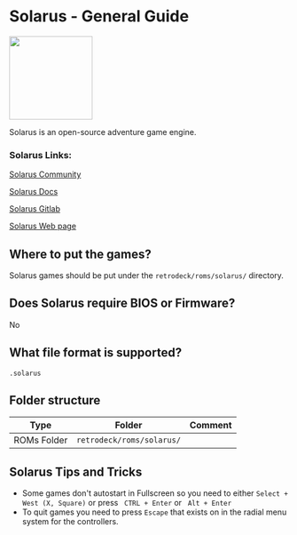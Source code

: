 # Solarus - General Guide

<img src="../../../wiki_images/logos/solarus-logo.svg" width="150">

Solarus is an open-source adventure game engine.

### Solarus Links:

[Solarus Community](https://www.solarus-games.org/community/)

[Solarus Docs](https://docs.solarus-games.org/)

[Solarus Gitlab](https://gitlab.com/solarus-games/)

[Solarus Web page](https://www.solarus-games.org/)

## Where to put the games?

Solarus games should be put under the `retrodeck/roms/solarus/` directory.

## Does Solarus require BIOS or Firmware?

No

## What file format is supported?

```
.solarus
```

## Folder structure

| Type    | Folder                 |          Comment     | 
|  :---:  | :---:                  |             :---:     |
| ROMs Folder |`retrodeck/roms/solarus/` |                               |  

## Solarus Tips and Tricks

- Some games don't autostart in Fullscreen so you need to either `Select + West (X, Square)` or press ` CTRL + Enter`  or ` Alt + Enter`
- To quit games you need to press `Escape` that exists on in the radial menu system for the controllers.
